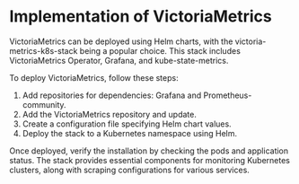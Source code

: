 # Implementation of VictoriaMetrics

VictoriaMetrics can be deployed using Helm charts, with the victoria-metrics-k8s-stack being a popular choice. This stack includes VictoriaMetrics Operator, Grafana, and kube-state-metrics.

To deploy VictoriaMetrics, follow these steps:
1. Add repositories for dependencies: Grafana and Prometheus-community.
2. Add the VictoriaMetrics repository and update.
3. Create a configuration file specifying Helm chart values.
4. Deploy the stack to a Kubernetes namespace using Helm.

Once deployed, verify the installation by checking the pods and application status. The stack provides essential components for monitoring Kubernetes clusters, along with scraping configurations for various services.

